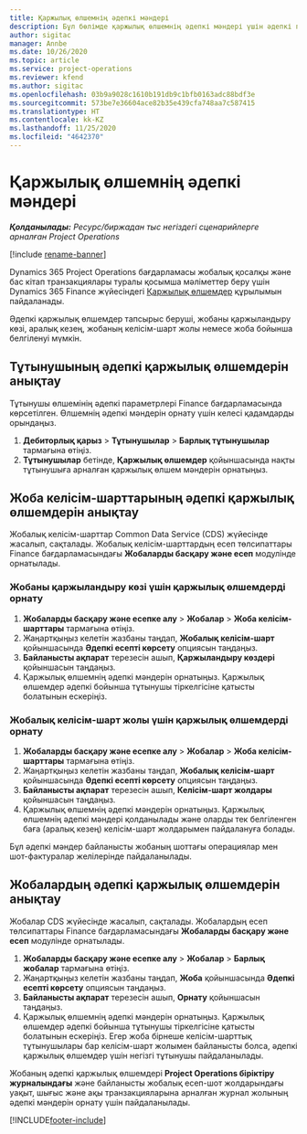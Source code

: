 ```yaml
---
title: Қаржылық өлшемнің әдепкі мәндері
description: Бұл бөлімде қаржылық өлшемнің әдепкі мәндері үшін әдепкі параметрлерді орнату туралы ақпарат берілген.
author: sigitac
manager: Annbe
ms.date: 10/26/2020
ms.topic: article
ms.service: project-operations
ms.reviewer: kfend
ms.author: sigitac
ms.openlocfilehash: 03b9a9028c1610b191db9c1bfb0163adc88bdf3e
ms.sourcegitcommit: 573be7e36604ace82b35e439cfa748aa7c587415
ms.translationtype: HT
ms.contentlocale: kk-KZ
ms.lasthandoff: 11/25/2020
ms.locfileid: "4642370"
---
```

# <a name="financial-dimension-defaults"></a>Қаржылық өлшемнің әдепкі мәндері

_**Қолданылады:** Ресурс/биржадан тыс негіздегі сценарийлерге арналған Project Operations_

[!include [rename-banner](~/includes/cc-data-platform-banner.md)]

Dynamics 365 Project Operations бағдарламасы жобалық қосалқы және бас кітап транзакциялары туралы қосымша мәліметтер беру үшін Dynamics 365 Finance жүйесіндегі [Қаржылық өлшемдер](https://docs.microsoft.com/dynamics365/finance/general-ledger/financial-dimensions) құрылымын пайдаланады.

Әдепкі қаржылық өлшемдер тапсырыс беруші, жобаны қаржыландыру көзі, аралық кезең, жобаның келісім-шарт жолы немесе жоба бойынша белгіленуі мүмкін.

## <a name="define-default-financial-dimensions-for-a-customer"></a>Тұтынушының әдепкі қаржылық өлшемдерін анықтау

Тұтынушы өлшемінің әдепкі параметрлері Finance бағдарламасында көрсетілген. Өлшемнің әдепкі мәндерін орнату үшін келесі қадамдарды орындаңыз.

1. **Дебиторлық қарыз** > **Тұтынушылар** > **Барлық тұтынушылар** тармағына өтіңіз.
2. **Тұтынушылар** бетінде, **Қаржылық өлшемдер** қойыншасында нақты тұтынушыға арналған қаржылық өлшем мәндерін орнатыңыз.

## <a name="define-default-financial-dimensions-for-project-contracts"></a>Жоба келісім-шарттарының әдепкі қаржылық өлшемдерін анықтау

Жобалық келісім-шарттар Common Data Service (CDS) жүйесінде жасалып, сақталады. Жобалық келісім-шарттардың есеп төлсипаттары Finance бағдарламасындағы **Жобаларды басқару және есеп** модулінде орнатылады.

### <a name="set-financial-dimensions-for-a-project-funding-source"></a>Жобаны қаржыландыру көзі үшін қаржылық өлшемдерді орнату

1. **Жобаларды басқару және есепке алу** > **Жобалар** > **Жоба келісім-шарттары** тармағына өтіңіз.
2. Жаңартқыңыз келетін жазбаны таңдап, **Жобалық келісім-шарт** қойыншасында **Әдепкі есепті көрсету** опциясын таңдаңыз.
3. **Байланысты ақпарат** терезесін ашып, **Қаржыландыру көздері** қойыншасын таңдаңыз.
4. Қаржылық өлшемнің әдепкі мәндерін орнатыңыз. Қаржылық өлшемдер әдепкі бойынша тұтынушы тіркелгісіне қатысты болатынын ескеріңіз.

### <a name="set-financial-dimensions-for-a-project-contract-line"></a>Жобалық келісім-шарт жолы үшін қаржылық өлшемдерді орнату

1. **Жобаларды басқару және есепке алу** > **Жобалар** > **Жоба келісім-шарттары** тармағына өтіңіз.
2. Жаңартқыңыз келетін жазбаны таңдап, **Жобалық келісім-шарт** қойыншасында **Әдепкі есепті көрсету** опциясын таңдаңыз.
3. **Байланысты ақпарат** терезесін ашып, **Келісім-шарт жолдары** қойыншасын таңдаңыз.
4. Қаржылық өлшемнің әдепкі мәндерін орнатыңыз. Қаржылық өлшемнің әдепкі мәндері қолданылады және оларды тек белгіленген баға (аралық кезең) келісім-шарт жолдарымен пайдалануға болады.

Бұл әдепкі мәндер байланысты жобаның шоттағы операциялар мен шот-фактуралар желілерінде пайдаланылады.

## <a name="define-default-financial-dimensions-for-projects"></a>Жобалардың әдепкі қаржылық өлшемдерін анықтау

Жобалар CDS жүйесінде жасалып, сақталады. Жобалардың есеп төлсипаттары Finance бағдарламасындағы **Жобаларды басқару және есеп** модулінде орнатылады.

1. **Жобаларды басқару және есепке алу** > **Жобалар** > **Барлық жобалар** тармағына өтіңіз.
2. Жаңартқыңыз келетін жазбаны таңдап, **Жоба** қойыншасында **Әдепкі есепті көрсету** опциясын таңдаңыз.
3. **Байланысты ақпарат** терезесін ашып, **Орнату** қойыншасын таңдаңыз.
4. Қаржылық өлшемнің әдепкі мәндерін орнатыңыз. Қаржылық өлшемдер әдепкі бойынша тұтынушы тіркелгісіне қатысты болатынын ескеріңіз. Егер жоба бірнеше келісім-шарттық тұтынушылары бар келісім-шарт жолымен байланысты болса, әдепкі қаржылық өлшемдер үшін негізгі тұтынушы пайдаланылады.

Жобаның әдепкі қаржылық өлшемдері **Project Operations біріктіру журналындағы** және байланысты жобалық есеп-шот жолдарындағы уақыт, шығыс және ақы транзакцияларына арналған журнал жолының әдепкі мәндерін орнату үшін пайдаланылады.


[!INCLUDE[footer-include](../includes/footer-banner.md)]